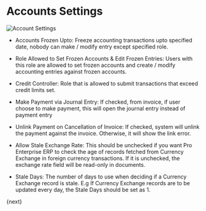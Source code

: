 # Accounts Settings


<img class="screenshot" alt="Account Settings" src="/docs/assets/img/accounts/account-settings.png">

* Accounts Frozen Upto: Freeze accounting transactions upto specified date, nobody can make / modify entry except specified role.

* Role Allowed to Set Frozen Accounts & Edit Frozen Entries: Users with this role are allowed to set frozen accounts and create / modify accounting entries against frozen accounts.

* Credit Controller: Role that is allowed to submit transactions that exceed credit limits set.

* Make Payment via Journal Entry: If checked, from invoice, if user choose to make payment, this will open the journal entry instead of payment entry

* Unlink Payment on Cancellation of Invoice: If checked, system will unlink the payment against the invoice. Otherwise, it will show the link error.

* Allow Stale Exchange Rate:  This should be unchecked if you want Pro Enterprise ERP to check the age of records fetched from Currency Exchange in foreign currency transactions. If it is unchecked, the exchange rate field will be read-only in documents. 
 
* Stale Days: The number of days to use when deciding if a Currency Exchange record is stale. E.g If Currency Exchange records are to be updated every day, the Stale Days should be set as 1. 

{next}
